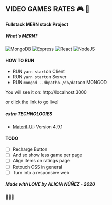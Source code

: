 ## VIDEO GAMES RATES 🎮 📶

#### Fullstack MERN stack Project

##### What's MERN?

![MongoDB](https://img.shields.io/badge/mongo-DB-yellowgreen)
![Express](https://img.shields.io/badge/-express-grey)
![React](https://img.shields.io/badge/-react-blue)
![NodeJS](https://img.shields.io/badge/node-.js-green)

#### HOW TO RUN

* RUN `yarn start`on Client
* RUN `yarn start`on Server
* RUN `mongod --dbpathb./db/data`on MONGOD

You will see it on:
http://localhost:3000

or click the link to go live❕

##### *extra* TECHNOLOGIES 

* [Materil-UI](https://material-ui.com/): Version 4.9.1

#### TODO

- [ ] Recharge Button
- [ ] And so show less game per page
- [ ] Align items on ratings page
- [ ] Retouch CSS in general
- [ ] Turn into a responsive web

##### Made with LOVE by ALICIA NÚÑEZ - 2020 
🤍🤍🤍
